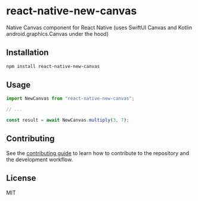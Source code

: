 # react-native-new-canvas

Native Canvas component for React Native (uses SwiftUI Canvas and Kotlin android.graphics.Canvas under the hood)

## Installation

```sh
npm install react-native-new-canvas
```

## Usage

```js
import NewCanvas from "react-native-new-canvas";

// ...

const result = await NewCanvas.multiply(3, 7);
```

## Contributing

See the [contributing guide](CONTRIBUTING.md) to learn how to contribute to the repository and the development workflow.

## License

MIT
